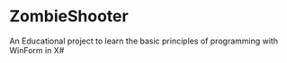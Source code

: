 # ZombieShooter
An Educational project to learn the basic principles of programming with WinForm in X#
